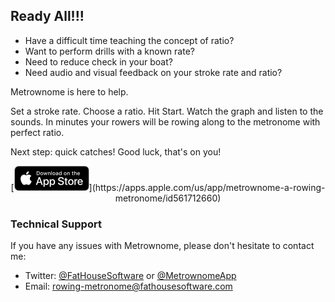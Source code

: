 ## Ready All!!!

- Have a difficult time teaching the concept of ratio?
- Want to perform drills with a known rate?
- Need to reduce check in your boat?
- Need audio and visual feedback on your stroke rate and ratio?

Metrownome is here to help. 

Set a stroke rate. Choose a ratio. Hit Start. 
Watch the graph and listen to the sounds. In minutes your rowers will be rowing along to the metronome with perfect ratio. 

Next step: quick catches! Good luck, that's on you!

<center>[<img src="AppStore.png" alt="Apple App Store Badge">](https://apps.apple.com/us/app/metrownome-a-rowing-metronome/id561712660)</center>

### Technical Support

If you have any issues with Metrownome, please don't hesitate to contact me:
- Twitter: [@FatHouseSoftware](https://twitter.com/FatHouseSW) or [@MetrownomeApp](https://twitter.com/MetrownomeApp)
- Email: [rowing-metronome@fathousesoftware.com](mailto:rowing-metronome@fathousesoftware.com)

